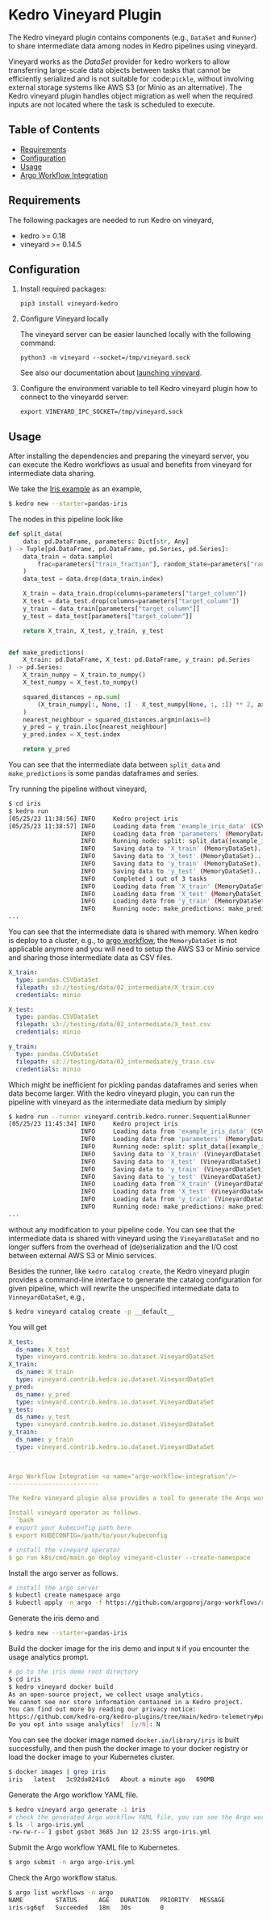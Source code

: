 Kedro Vineyard Plugin
=====================

The Kedro vineyard plugin contains components (e.g., `DataSet` and `Runner`) to share
intermediate data among nodes in Kedro pipelines using vineyard.

Vineyard works as the *DataSet* provider for kedro workers to allow transferring
large-scale data objects between tasks that cannot be efficiently serialized and
is not suitable for :code:`pickle`, without involving external storage systems like
AWS S3 (or Minio as an alternative). The Kedro vineyard plugin handles object migration
as well when the required inputs are not located where the task is scheduled to execute.

Table of Contents
-----------------

- [Requirements](#requirements)
- [Configuration](#configuration)
- [Usage](#usage)
- [Argo Workflow Integration](#argo-workflow-integration)

Requirements <a name="requirements"/>
------------

The following packages are needed to run Kedro on vineyard,

- kedro >= 0.18
- vineyard >= 0.14.5

Configuration <a name="configuration"/>
-------------

1. Install required packages:

       pip3 install vineyard-kedro

2. Configure Vineyard locally

    The vineyard server can be easier launched locally with the following command:

       python3 -m vineyard --socket=/tmp/vineyard.sock

    See also our documentation about [launching vineyard][1].

3. Configure the environment variable to tell Kedro vineyard plugin how to connect to the
   vineyardd server:

       export VINEYARD_IPC_SOCKET=/tmp/vineyard.sock

Usage <a name="usage"/>
-----

After installing the dependencies and preparing the vineyard server, you can execute the
Kedro workflows as usual and benefits from vineyard for intermediate data sharing.

We take the [Iris example][2] as an example,

```bash
$ kedro new --starter=pandas-iris
```

The nodes in this pipeline look like

```python
def split_data(
    data: pd.DataFrame, parameters: Dict[str, Any]
) -> Tuple[pd.DataFrame, pd.DataFrame, pd.Series, pd.Series]:
    data_train = data.sample(
        frac=parameters["train_fraction"], random_state=parameters["random_state"]
    )
    data_test = data.drop(data_train.index)

    X_train = data_train.drop(columns=parameters["target_column"])
    X_test = data_test.drop(columns=parameters["target_column"])
    y_train = data_train[parameters["target_column"]]
    y_test = data_test[parameters["target_column"]]

    return X_train, X_test, y_train, y_test


def make_predictions(
    X_train: pd.DataFrame, X_test: pd.DataFrame, y_train: pd.Series
) -> pd.Series:
    X_train_numpy = X_train.to_numpy()
    X_test_numpy = X_test.to_numpy()

    squared_distances = np.sum(
        (X_train_numpy[:, None, :] - X_test_numpy[None, :, :]) ** 2, axis=-1
    )
    nearest_neighbour = squared_distances.argmin(axis=0)
    y_pred = y_train.iloc[nearest_neighbour]
    y_pred.index = X_test.index

    return y_pred
```

You can see that the intermediate data between `split_data` and `make_predictions` is some pandas
dataframes and series.

Try running the pipeline without vineyard,

```bash
$ cd iris
$ kedro run
[05/25/23 11:38:56] INFO     Kedro project iris                                                                                       session.py:355
[05/25/23 11:38:57] INFO     Loading data from 'example_iris_data' (CSVDataSet)...                                               data_catalog.py:343
                    INFO     Loading data from 'parameters' (MemoryDataSet)...                                                   data_catalog.py:343
                    INFO     Running node: split: split_data([example_iris_data,parameters]) -> [X_train,X_test,y_train,y_test]          node.py:329
                    INFO     Saving data to 'X_train' (MemoryDataSet)...                                                         data_catalog.py:382
                    INFO     Saving data to 'X_test' (MemoryDataSet)...                                                          data_catalog.py:382
                    INFO     Saving data to 'y_train' (MemoryDataSet)...                                                         data_catalog.py:382
                    INFO     Saving data to 'y_test' (MemoryDataSet)...                                                          data_catalog.py:382
                    INFO     Completed 1 out of 3 tasks                                                                      sequential_runner.py:85
                    INFO     Loading data from 'X_train' (MemoryDataSet)...                                                      data_catalog.py:343
                    INFO     Loading data from 'X_test' (MemoryDataSet)...                                                       data_catalog.py:343
                    INFO     Loading data from 'y_train' (MemoryDataSet)...                                                      data_catalog.py:343
                    INFO     Running node: make_predictions: make_predictions([X_train,X_test,y_train]) -> [y_pred]                      node.py:329
...
```

You can see that the intermediate data is shared with memory. When kedro is deploy to a cluster, e.g.,
to [argo workflow][3], the `MemoryDataSet` is not applicable anymore and you will need to setup the
AWS S3 or Minio service and sharing those intermediate data as CSV files.

```yaml
X_train:
  type: pandas.CSVDataSet
  filepath: s3://testing/data/02_intermediate/X_train.csv
  credentials: minio

X_test:
  type: pandas.CSVDataSet
  filepath: s3://testing/data/02_intermediate/X_test.csv
  credentials: minio

y_train:
  type: pandas.CSVDataSet
  filepath: s3://testing/data/02_intermediate/y_train.csv
  credentials: minio
```

Which might be inefficient for pickling pandas dataframes and series when data become larger. With the kedro
vineyard plugin, you can run the pipeline with vineyard as the intermediate data medium by simply

```bash
$ kedro run --runner vineyard.contrib.kedro.runner.SequentialRunner
[05/25/23 11:45:34] INFO     Kedro project iris                                                                                       session.py:355
                    INFO     Loading data from 'example_iris_data' (CSVDataSet)...                                               data_catalog.py:343
                    INFO     Loading data from 'parameters' (MemoryDataSet)...                                                   data_catalog.py:343
                    INFO     Running node: split: split_data([example_iris_data,parameters]) -> [X_train,X_test,y_train,y_test]          node.py:329
                    INFO     Saving data to 'X_train' (VineyardDataSet)...                                                       data_catalog.py:382
                    INFO     Saving data to 'X_test' (VineyardDataSet)...                                                        data_catalog.py:382
                    INFO     Saving data to 'y_train' (VineyardDataSet)...                                                       data_catalog.py:382
                    INFO     Saving data to 'y_test' (VineyardDataSet)...                                                        data_catalog.py:382
                    INFO     Loading data from 'X_train' (VineyardDataSet)...                                                    data_catalog.py:343
                    INFO     Loading data from 'X_test' (VineyardDataSet)...                                                     data_catalog.py:343
                    INFO     Loading data from 'y_train' (VineyardDataSet)...                                                    data_catalog.py:343
                    INFO     Running node: make_predictions: make_predictions([X_train,X_test,y_train]) -> [y_pred]                      node.py:329
...
```

without any modification to your pipeline code. You can see that the intermediate data is shared
with vineyard using the `VineyardDataSet` and no longer suffers from the overhead of (de)serialization
and the I/O cost between external AWS S3 or Minio services.

Besides the runner, like `kedro catalog create`, the Kedro vineyard plugin provides a command-line
interface to generate the catalog configuration for given pipeline, which will rewrite the unspecified
intermediate data to `VinneyardDataSet`, e.g.,

```bash
$ kedro vineyard catalog create -p __default__
```

You will get

```yaml
X_test:
  ds_name: X_test
  type: vineyard.contrib.kedro.io.dataset.VineyardDataSet
X_train:
  ds_name: X_train
  type: vineyard.contrib.kedro.io.dataset.VineyardDataSet
y_pred:
  ds_name: y_pred
  type: vineyard.contrib.kedro.io.dataset.VineyardDataSet
y_test:
  ds_name: y_test
  type: vineyard.contrib.kedro.io.dataset.VineyardDataSet
y_train:
  ds_name: y_train
  type: vineyard.contrib.kedro.io.dataset.VineyardDataSet
``


Argo Workflow Integration <a name="argo-workflow-integration"/>
-------------------------

The Kedro vineyard plugin also provides a tool to generate the Argo workflow YAML file. Next, we will show how to generate the Argo workflow YAML file and run the Argo workflow on Kubernetes.

Install vineyard operator as follows. 
```bash
# export your kubeconfig path here
$ export KUBECONFIG=/path/to/your/kubeconfig

# install the vineyard operator
$ go run k8s/cmd/main.go deploy vineyard-cluster --create-namespace
```

Install the argo server as follows.
```bash
# install the argo server
$ kubectl create namespace argo
$ kubectl apply -n argo -f https://github.com/argoproj/argo-workflows/releases/download/v3.4.8/install.yaml
```

Generate the iris demo and 
```bash
$ kedro new --starter=pandas-iris
```

Build the docker image for the iris demo and input `N` if you
encounter the usage analytics prompt.
```bash
# go to the iris demo root directory
$ cd iris
$ kedro vineyard docker build
As an open-source project, we collect usage analytics. 
We cannot see nor store information contained in a Kedro project. 
You can find out more by reading our privacy notice: 
https://github.com/kedro-org/kedro-plugins/tree/main/kedro-telemetry#privacy-notice 
Do you opt into usage analytics?  [y/N]: N
```

You can see the docker image named `docker.io/library/iris` is built successfully, and then push the docker image to your docker registry or load the docker image to your Kubernetes cluster.
```bash
$ docker images | grep iris     
iris   latest   3c92da8241c6   About a minute ago   690MB
```

Generate the Argo workflow YAML file.
```bash
$ kedro vineyard argo generate -i iris
# check the generated Argo workflow YAML file, you can see the Argo workflow YAML file named `iris.yaml` is generated successfully.
$ ls -l argo-iris.yml                          
-rw-rw-r-- 1 gsbot gsbot 3685 Jun 12 23:55 argo-iris.yml
```

Submit the Argo workflow YAML file to Kubernetes.
```bash
$ argo submit -n argo argo-iris.yml
```

Check the Argo workflow status.
```bash
$ argo list workflows -n argo
NAME         STATUS      AGE   DURATION   PRIORITY   MESSAGE
iris-sg6qf   Succeeded   18m   30s        0
```

[1]: https://v6d.io/notes/getting-started.html#starting-vineyard-server
[2]: https://docs.kedro.org/en/stable/get_started/new_project.html
[3]: https://docs.kedro.org/en/stable/deployment/argo.html#how-to-run-your-kedro-pipeline-using-argo-workflows
